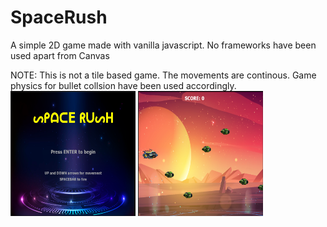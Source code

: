 # SpaceRush
A simple 2D game made with vanilla javascript. 
No frameworks have been used apart from Canvas

NOTE: This is not a tile based game. The movements are continous.
Game physics for bullet collsion have been used accordingly.
<img src="./Startuppage.png" width="200" height="200" />
<img src="./Maingame.png" width="200" height="200" />
